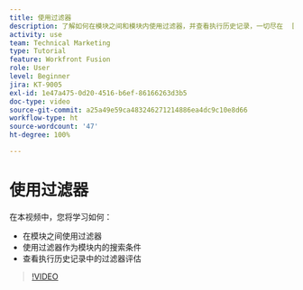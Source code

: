 ```yaml
---
title: 使用过滤器
description: 了解如何在模块之间和模块内使用过滤器，并查看执行历史记录，一切尽在  [!DNL Adobe Workfront Fusion]。
activity: use
team: Technical Marketing
type: Tutorial
feature: Workfront Fusion
role: User
level: Beginner
jira: KT-9005
exl-id: 1e47a475-0d20-4516-b6ef-86166263d3b5
doc-type: video
source-git-commit: a25a49e59ca483246271214886ea4dc9c10e8d66
workflow-type: ht
source-wordcount: '47'
ht-degree: 100%

---
```


# 使用过滤器

在本视频中，您将学习如何：

* 在模块之间使用过滤器
* 使用过滤器作为模块内的搜索条件
* 查看执行历史记录中的过滤器评估

>[!VIDEO](https://video.tv.adobe.com/v/335265/?quality=12&learn=on)
